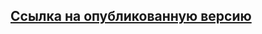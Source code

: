 ## [Ссылка на опубликованную версию](https://todo-app-git-task-timer-refactor-to-hooks-andreev-oe.vercel.app/)